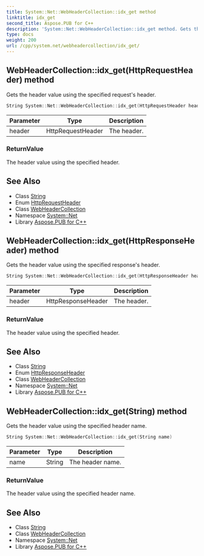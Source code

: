 ```yaml
---
title: System::Net::WebHeaderCollection::idx_get method
linktitle: idx_get
second_title: Aspose.PUB for C++
description: 'System::Net::WebHeaderCollection::idx_get method. Gets the header value using the specified request''s header in C++.'
type: docs
weight: 200
url: /cpp/system.net/webheadercollection/idx_get/
---
```

## WebHeaderCollection::idx_get(HttpRequestHeader) method


Gets the header value using the specified request's header.

```cpp
String System::Net::WebHeaderCollection::idx_get(HttpRequestHeader header)
```


| Parameter | Type | Description |
| --- | --- | --- |
| header | HttpRequestHeader | The header. |

### ReturnValue

The header value using the specified header.

## See Also

* Class [String](../../../system/string/)
* Enum [HttpRequestHeader](../../httprequestheader/)
* Class [WebHeaderCollection](../)
* Namespace [System::Net](../../)
* Library [Aspose.PUB for C++](../../../)
## WebHeaderCollection::idx_get(HttpResponseHeader) method


Gets the header value using the specified response's header.

```cpp
String System::Net::WebHeaderCollection::idx_get(HttpResponseHeader header)
```


| Parameter | Type | Description |
| --- | --- | --- |
| header | HttpResponseHeader | The header. |

### ReturnValue

The header value using the specified header.

## See Also

* Class [String](../../../system/string/)
* Enum [HttpResponseHeader](../../httpresponseheader/)
* Class [WebHeaderCollection](../)
* Namespace [System::Net](../../)
* Library [Aspose.PUB for C++](../../../)
## WebHeaderCollection::idx_get(String) method


Gets the header value using the specified header name.

```cpp
String System::Net::WebHeaderCollection::idx_get(String name)
```


| Parameter | Type | Description |
| --- | --- | --- |
| name | String | The header name. |

### ReturnValue

The header value using the specified header name.

## See Also

* Class [String](../../../system/string/)
* Class [WebHeaderCollection](../)
* Namespace [System::Net](../../)
* Library [Aspose.PUB for C++](../../../)
